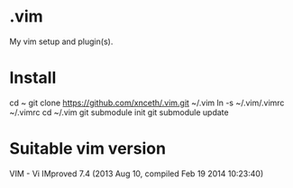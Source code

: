 .vim
====
My vim setup and plugin(s).

Install
=======
cd ~
git clone https://github.com/xnceth/.vim.git ~/.vim
ln -s ~/.vim/.vimrc ~/.vimrc
cd ~/.vim
git submodule init
git submodule update

Suitable vim version
====================
VIM - Vi IMproved 7.4 (2013 Aug 10, compiled Feb 19 2014 10:23:40)
